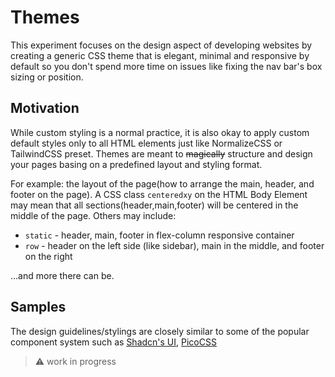 # Themes

This experiment focuses on the design aspect of developing websites by creating a generic CSS theme that is elegant, minimal and responsive by default so you don't spend more time on issues like fixing the nav bar's box sizing or position.

## Motivation

While custom styling is a normal practice, it is also okay to apply custom default styles only to all HTML elements just like NormalizeCSS or TailwindCSS preset. Themes are meant to ~~magically~~ structure and design your pages basing on a predefined layout and styling format.

For example: the layout of the page(how to arrange the main, header, and footer on the page). A CSS class `centeredxy` on the HTML Body Element may mean that all sections(header,main,footer) will be centered in the middle of the page. Others may include:
- `static` - header, main, footer in flex-column responsive container
- `row` - header on the left side (like sidebar), main in the middle, and footer on the right

...and more there can be.

## Samples

The design guidelines/stylings are closely similar to some of the popular component system such as [Shadcn's UI](https://github.com/shadcn-ui/ui), [PicoCSS](https://github.com/picocss/pico)

>:warning: work in progress